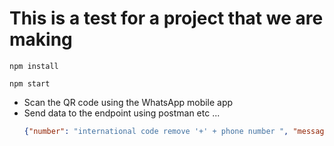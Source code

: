 # This is a test for a project that we are making 

```nodejs
npm install
```
```nodejs 
npm start
```

- Scan the QR code using the WhatsApp mobile app
- Send data to the endpoint using postman etc ...
  ```json
  {"number": "international code remove '+' + phone number ", "message": "testing"}
  ```

